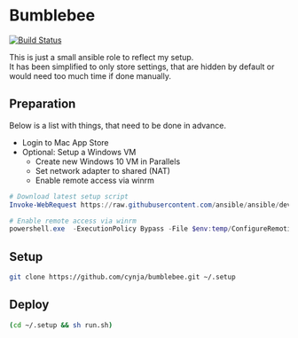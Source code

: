 # Bumblebee
[![Build Status](https://travis-ci.org/cynja/bumblebee.svg?branch=master)](https://travis-ci.org/cynja/bumblebee)

This is just a small ansible role to reflect my setup.  
It has been simplified to only store settings, that are hidden by default or would need too much time if done manually.

## Preparation
Below is a list with things, that need to be done in advance.
- Login to Mac App Store
- Optional: Setup a Windows VM
  - Create new Windows 10 VM in Parallels
  - Set network adapter to shared (NAT)
  - Enable remote access via winrm
```powershell
# Download latest setup script
Invoke-WebRequest https://raw.githubusercontent.com/ansible/ansible/devel/examples/scripts/ConfigureRemotingForAnsible.ps1 -OutFile $env:temp/ConfigureRemotingForAnsible.ps1

# Enable remote access via winrm
powershell.exe  -ExecutionPolicy Bypass -File $env:temp/ConfigureRemotingForAnsible.ps1 -CertValidityDays 3650 -Verbose -SkipNetworkProfileCheck
```

## Setup
```bash
git clone https://github.com/cynja/bumblebee.git ~/.setup
```

## Deploy
```bash
(cd ~/.setup && sh run.sh)
```
